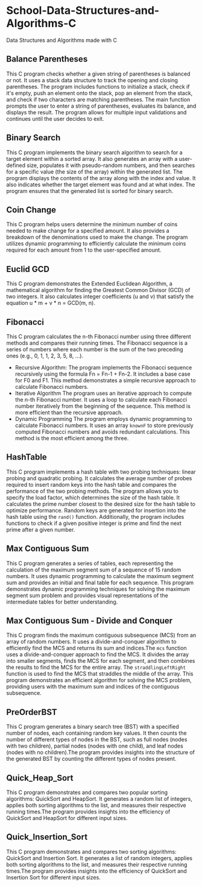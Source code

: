 # School-Data-Structures-and-Algorithms-C
Data Structures and Algorithms made with C
## Balance Parentheses
This C program checks whether a given string of parentheses is balanced or not. It uses a stack data structure to track the opening and closing parentheses. The program includes functions to initialize a stack, check if it's empty, push an element onto the stack, pop an element from the stack, and check if two characters are matching parentheses. The main function prompts the user to enter a string of parentheses, evaluates its balance, and displays the result. The program allows for multiple input validations and continues until the user decides to exit.
## Binary Search
This C program implements the binary search algorithm to search for a target element within a sorted array. It also generates an array with a user-defined size, populates it with pseudo-random numbers, and then searches for a specific value (the size of the array) within the generated list. The program displays the contents of the array along with the index and value. It also indicates whether the target element was found and at what index. The program ensures that the generated list is sorted for binary search.
## Coin Change
This C program helps users determine the minimum number of coins needed to make change for a specified amount. It also provides a breakdown of the denominations used to make the change. The program utilizes dynamic programming to efficiently calculate the minimum coins required for each amount from 1 to the user-specified amount.
## Euclid GCD
This C program demonstrates the Extended Euclidean Algorithm, a mathematical algorithm for finding the Greatest Common Divisor (GCD) of two integers. It also calculates integer coefficients (u and v) that satisfy the equation u * m + v * n = GCD(m, n).
## Fibonacci
This C program calculates the n-th Fibonacci number using three different methods and compares their running times. The Fibonacci sequence is a series of numbers where each number is the sum of the two preceding ones (e.g., 0, 1, 1, 2, 3, 5, 8, ...).
+ Recursive Algorithm:
The program implements the Fibonacci sequence recursively using the formula Fn = Fn-1 + Fn-2. It includes a base case for F0 and F1. This method demonstrates a simple recursive approach to calculate Fibonacci numbers.
+ Iterative Algorithm
The program uses an iterative approach to compute the n-th Fibonacci number. It uses a loop to calculate each Fibonacci number iteratively from the beginning of the sequence. This method is more efficient than the recursive approach.
+ Dynamic Programming
The program employs dynamic programming to calculate Fibonacci numbers. It uses an array `knownF` to store previously computed Fibonacci numbers and avoids redundant calculations. This method is the most efficient among the three.
## HashTable
This C program implements a hash table with two probing techniques: linear probing and quadratic probing. It calculates the average number of probes required to insert random keys into the hash table and compares the performance of the two probing methods. The program allows you to specify the load factor, which determines the size of the hash table. It calculates the prime number closest to the desired size for the hash table to optimize performance. Random keys are generated for insertion into the hash table using the `rand()` function. Additionally, the program includes functions to check if a given positive integer is prime and find the next prime after a given number.
## Max Contiguous Sum
This C program generates a series of tables, each representing the calculation of the maximum segment sum of a sequence of 15 random numbers. It uses dynamic programming to calculate the maximum segment sum and provides an initial and final table for each sequence. This program demonstrates dynamic programming techniques for solving the maximum segment sum problem and provides visual representations of the intermediate tables for better understanding.
## Max Contiguous Sum - Divide and Conquer
This C program finds the maximum contiguous subsequence (MCS) from an array of random numbers. It uses a divide-and-conquer algorithm to efficiently find the MCS and returns its sum and indices.The `mcs` function uses a divide-and-conquer approach to find the MCS. It divides the array into smaller segments, finds the MCS for each segment, and then combines the results to find the MCS for the entire array. The `straddlingLeftRight` function is used to find the MCS that straddles the middle of the array. This program demonstrates an efficient algorithm for solving the MCS problem, providing users with the maximum sum and indices of the contiguous subsequence.
## PreOrderBST
This C program generates a binary search tree (BST) with a specified number of nodes, each containing random key values. It then counts the number of different types of nodes in the BST, such as full nodes (nodes with two children), partial nodes (nodes with one child), and leaf nodes (nodes with no children).The program provides insights into the structure of the generated BST by counting the different types of nodes present.
## Quick_Heap_Sort
This C program demonstrates and compares two popular sorting algorithms: QuickSort and HeapSort. It generates a random list of integers, applies both sorting algorithms to the list, and measures their respective running times.The program provides insights into the efficiency of QuickSort and HeapSort for different input sizes.
## Quick_Insertion_Sort
This C program demonstrates and compares two sorting algorithms: QuickSort and Insertion Sort. It generates a list of random integers, applies both sorting algorithms to the list, and measures their respective running times.The program provides insights into the efficiency of QuickSort and Insertion Sort for different input sizes.

